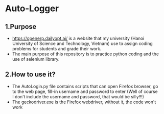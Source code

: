 # Auto-Logger
## 1.Purpose
- https://openerp.dailyopt.ai/ is a website that my university (Hanoi University of Science and Technology, Vietnam) use to assign coding problems for students and grade their work.
- The main purpose of this repository is to practice python coding and the use of selenium library.
## 2.How to use it?
- The AutoLogin.py file contains scripts that can open Firefox browser, go to the web page, fill-in username and password to enter (Well of course I don't include the username and password, that would be silly!!!)
- The geckodriver.exe is the Firefox webdriver, without it, the code won't work

